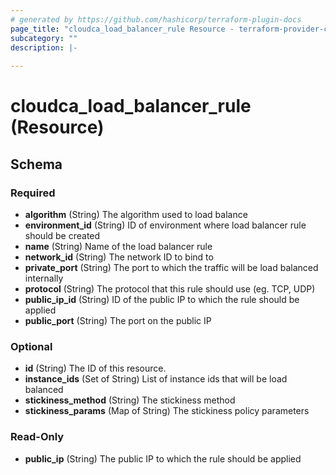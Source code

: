 ```yaml
---
# generated by https://github.com/hashicorp/terraform-plugin-docs
page_title: "cloudca_load_balancer_rule Resource - terraform-provider-cloudca"
subcategory: ""
description: |-
  
---
```


# cloudca_load_balancer_rule (Resource)





<!-- schema generated by tfplugindocs -->
## Schema

### Required

- **algorithm** (String) The algorithm used to load balance
- **environment_id** (String) ID of environment where load balancer rule should be created
- **name** (String) Name of the load balancer rule
- **network_id** (String) The network ID to bind to
- **private_port** (String) The port to which the traffic will be load balanced internally
- **protocol** (String) The protocol that this rule should use (eg. TCP, UDP)
- **public_ip_id** (String) ID of the public IP to which the rule should be applied
- **public_port** (String) The port on the public IP

### Optional

- **id** (String) The ID of this resource.
- **instance_ids** (Set of String) List of instance ids that will be load balanced
- **stickiness_method** (String) The stickiness method
- **stickiness_params** (Map of String) The stickiness policy parameters

### Read-Only

- **public_ip** (String) The public IP to which the rule should be applied


